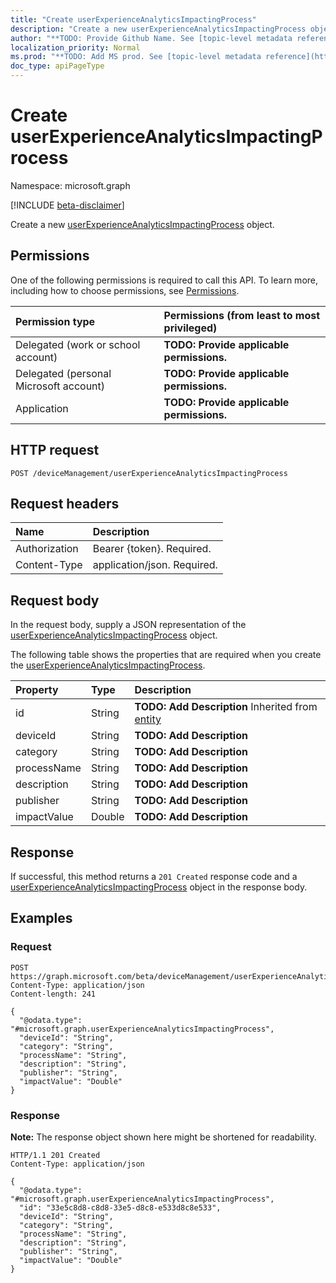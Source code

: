 ```yaml
---
title: "Create userExperienceAnalyticsImpactingProcess"
description: "Create a new userExperienceAnalyticsImpactingProcess object."
author: "**TODO: Provide Github Name. See [topic-level metadata reference](https://msgo.azurewebsites.net/add/document/guidelines/metadata.html#topic-level-metadata)**"
localization_priority: Normal
ms.prod: "**TODO: Add MS prod. See [topic-level metadata reference](https://msgo.azurewebsites.net/add/document/guidelines/metadata.html#topic-level-metadata)**"
doc_type: apiPageType
---
```


# Create userExperienceAnalyticsImpactingProcess
Namespace: microsoft.graph

[!INCLUDE [beta-disclaimer](../../includes/beta-disclaimer.md)]

Create a new [userExperienceAnalyticsImpactingProcess](../resources/intune-userexperienceanalyticsimpactingprocess.md) object.

## Permissions
One of the following permissions is required to call this API. To learn more, including how to choose permissions, see [Permissions](/graph/permissions-reference).

|Permission type|Permissions (from least to most privileged)|
|:---|:---|
|Delegated (work or school account)|**TODO: Provide applicable permissions.**|
|Delegated (personal Microsoft account)|**TODO: Provide applicable permissions.**|
|Application|**TODO: Provide applicable permissions.**|

## HTTP request

<!-- {
  "blockType": "ignored"
}
-->
``` http
POST /deviceManagement/userExperienceAnalyticsImpactingProcess
```

## Request headers
|Name|Description|
|:---|:---|
|Authorization|Bearer {token}. Required.|
|Content-Type|application/json. Required.|

## Request body
In the request body, supply a JSON representation of the [userExperienceAnalyticsImpactingProcess](../resources/intune-userexperienceanalyticsimpactingprocess.md) object.

The following table shows the properties that are required when you create the [userExperienceAnalyticsImpactingProcess](../resources/intune-userexperienceanalyticsimpactingprocess.md).

|Property|Type|Description|
|:---|:---|:---|
|id|String|**TODO: Add Description** Inherited from [entity](../resources/entity.md)|
|deviceId|String|**TODO: Add Description**|
|category|String|**TODO: Add Description**|
|processName|String|**TODO: Add Description**|
|description|String|**TODO: Add Description**|
|publisher|String|**TODO: Add Description**|
|impactValue|Double|**TODO: Add Description**|



## Response

If successful, this method returns a `201 Created` response code and a [userExperienceAnalyticsImpactingProcess](../resources/intune-userexperienceanalyticsimpactingprocess.md) object in the response body.

## Examples

### Request
<!-- {
  "blockType": "request",
  "name": "create_userexperienceanalyticsimpactingprocess_from_"
}
-->
``` http
POST https://graph.microsoft.com/beta/deviceManagement/userExperienceAnalyticsImpactingProcess
Content-Type: application/json
Content-length: 241

{
  "@odata.type": "#microsoft.graph.userExperienceAnalyticsImpactingProcess",
  "deviceId": "String",
  "category": "String",
  "processName": "String",
  "description": "String",
  "publisher": "String",
  "impactValue": "Double"
}
```


### Response
**Note:** The response object shown here might be shortened for readability.
<!-- {
  "blockType": "response",
  "truncated": true,
  "@odata.type": "microsoft.graph.userExperienceAnalyticsImpactingProcess"
}
-->
``` http
HTTP/1.1 201 Created
Content-Type: application/json

{
  "@odata.type": "#microsoft.graph.userExperienceAnalyticsImpactingProcess",
  "id": "33e5c8d8-c8d8-33e5-d8c8-e533d8c8e533",
  "deviceId": "String",
  "category": "String",
  "processName": "String",
  "description": "String",
  "publisher": "String",
  "impactValue": "Double"
}
```

